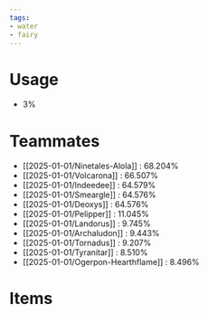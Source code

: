 ```yaml
---
tags:
- water
- fairy
---
```

# Usage
- 3%
# Teammates
- [[2025-01-01/Ninetales-Alola]] : 68.204%
- [[2025-01-01/Volcarona]] : 66.507%
- [[2025-01-01/Indeedee]] : 64.579%
- [[2025-01-01/Smeargle]] : 64.576%
- [[2025-01-01/Deoxys]] : 64.576%
- [[2025-01-01/Pelipper]] : 11.045%
- [[2025-01-01/Landorus]] : 9.745%
- [[2025-01-01/Archaludon]] : 9.443%
- [[2025-01-01/Tornadus]] : 9.207%
- [[2025-01-01/Tyranitar]] : 8.510%
- [[2025-01-01/Ogerpon-Hearthflame]] : 8.496%
# Items